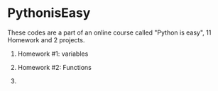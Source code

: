# PythonisEasy
These codes are a part of an online course called "Python is easy", 11 Homework and 2 projects.

1. Homework #1: variables

2. Homework #2: Functions

3.
